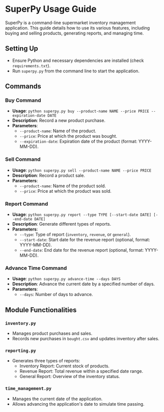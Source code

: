 # SuperPy Usage Guide

SuperPy is a command-line supermarket inventory management application. This guide details how to use its various features, including buying and selling products, generating reports, and managing time.

## Setting Up
- Ensure Python and necessary dependencies are installed (check `requirements.txt`).
- Run `superpy.py` from the command line to start the application.

## Commands

### Buy Command
- **Usage**: `python superpy.py buy --product-name NAME --price PRICE --expiration-date DATE`
- **Description**: Record a new product purchase.
- **Parameters**:
  - `--product-name`: Name of the product.
  - `--price`: Price at which the product was bought.
  - `--expiration-date`: Expiration date of the product (format: YYYY-MM-DD).

### Sell Command
- **Usage**: `python superpy.py sell --product-name NAME --price PRICE`
- **Description**: Record a product sale.
- **Parameters**:
  - `--product-name`: Name of the product sold.
  - `--price`: Price at which the product was sold.

### Report Command
- **Usage**: `python superpy.py report --type TYPE [--start-date DATE] [--end-date DATE]`
- **Description**: Generate different types of reports.
- **Parameters**:
  - `--type`: Type of report (`inventory`, `revenue`, or `general`).
  - `--start-date`: Start date for the revenue report (optional, format: YYYY-MM-DD).
  - `--end-date`: End date for the revenue report (optional, format: YYYY-MM-DD).

### Advance Time Command
- **Usage**: `python superpy.py advance-time --days DAYS`
- **Description**: Advance the current date by a specified number of days.
- **Parameters**:
  - `--days`: Number of days to advance.

## Module Functionalities

### `inventory.py`
- Manages product purchases and sales.
- Records new purchases in `bought.csv` and updates inventory after sales.

### `reporting.py`
- Generates three types of reports:
  - Inventory Report: Current stock of products.
  - Revenue Report: Total revenue within a specified date range.
  - General Report: Overview of the inventory status.
  
### `time_management.py`
- Manages the current date of the application.
- Allows advancing the application's date to simulate time passing.